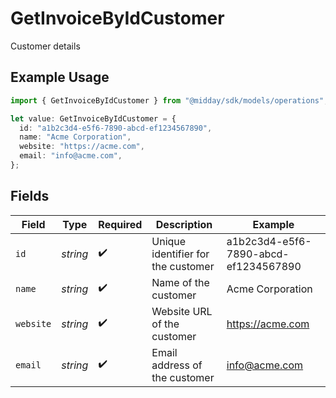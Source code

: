 # GetInvoiceByIdCustomer

Customer details

## Example Usage

```typescript
import { GetInvoiceByIdCustomer } from "@midday/sdk/models/operations";

let value: GetInvoiceByIdCustomer = {
  id: "a1b2c3d4-e5f6-7890-abcd-ef1234567890",
  name: "Acme Corporation",
  website: "https://acme.com",
  email: "info@acme.com",
};
```

## Fields

| Field                                | Type                                 | Required                             | Description                          | Example                              |
| ------------------------------------ | ------------------------------------ | ------------------------------------ | ------------------------------------ | ------------------------------------ |
| `id`                                 | *string*                             | :heavy_check_mark:                   | Unique identifier for the customer   | a1b2c3d4-e5f6-7890-abcd-ef1234567890 |
| `name`                               | *string*                             | :heavy_check_mark:                   | Name of the customer                 | Acme Corporation                     |
| `website`                            | *string*                             | :heavy_check_mark:                   | Website URL of the customer          | https://acme.com                     |
| `email`                              | *string*                             | :heavy_check_mark:                   | Email address of the customer        | info@acme.com                        |